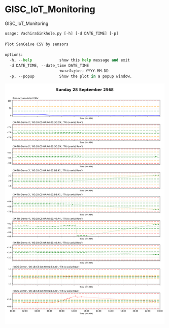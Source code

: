 # GISC_IoT_Monitoring
GISC_IoT_Monitoring

```python
usage: VachiraSinkhole.py [-h] [-d DATE_TIME] [-p]

Plot SenCeive CSV by sensors

options:
  -h, --help            show this help message and exit
  -d DATE_TIME, --date_time DATE_TIME
                        วันเวลาในรูปแบบ YYYY-MM-DD
  -p, --popup           Show the plot in a popup window.

```  

  ![Monitoring](CACHE/20250928/20250928_all.svg)

